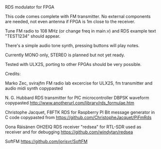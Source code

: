 RDS modulator for FPGA

This code comes complete with FM transmitter.
No external components are needed, not even antenna
if FPGA is 1m close to the receiver.

Tune FM radio to 108 MHz (or change freq in main.v)
and RDS example text "TEST1234" should appear.

There's a simple audio tone synth, pressing
buttons will play notes.

Currently MONO only, STEREO is planned but not yet ready.

Tested with ULX2S, porting to other FPGAs should be
very possible.

Credits:

Marko Zec, svirajfm FM radio lab excercise for ULX2S,
fm transmitter and audio midi synth copypasted

N. G. Hubbard RDS transmitter for PIC microcontroller
DBPSK waveform copypasted
http://www.anotherurl.com/library/rds_formulae.htm

Christophe Jacquet, F8FTK RDS for Raspberry PI
Bit message generator in C code copypasted from
https://github.com/ChristopheJacquet/PiFmRds

Oona Räisänen OH2EIQ
RDS receiver "redsea" for RTL-SDR
used as receiver and for debugging
https://github.com/windytan/redsea

SoftFM
https://github.com/jorisvr/SoftFM
